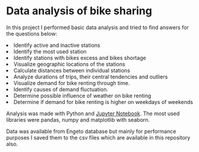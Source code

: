 # Data analysis of bike sharing

In this project I performed basic data analysis and tried to find answers for the questions below:
  <li> Identify active and inactive stations
  <li>Identify the most used station
  <li>Identify stations with bikes excess and bikes shortage
  <li>Visualize geographic locations of the stations
  <li>Calculate distances between individual stations
  <li>Analyze durations of trips, their central tendencies and outliers
  <li>Visualize demand for bike renting through time.
  <li>Identify causes of demand fluctuation.
  <li>Determine possible influence of weather on bike renting
  <li>Determine if demand for bike renting is higher on weekdays of weekends
    
    
Analysis was made with Python and  [Jupyter Notebook](https://github.com/OndrejVejvoda/engeto-python-project/blob/main/edinburgh_bikes_analysis.ipynb). The most used libraries were pandas, numpy and matplotlib with seaborn.

Data was available from Engeto database but mainly for performance purposes I saved them to the csv files which are available in this repository also.
